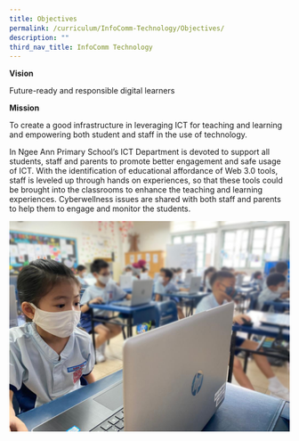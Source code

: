 ```yaml
---
title: Objectives
permalink: /curriculum/InfoComm-Technology/Objectives/
description: ""
third_nav_title: InfoComm Technology
---
```

**Vision**

Future-ready and responsible digital learners

**Mission**

To create a good infrastructure in leveraging ICT for teaching and learning and empowering both student and staff in the use of technology.

In Ngee Ann Primary School’s ICT Department is devoted to support all students, staff and parents to promote better engagement and safe usage of ICT. With the identification of educational affordance of Web 3.0 tools, staff is leveled up through hands on experiences, so that these tools could be brought into the classrooms to enhance the teaching and learning experiences. Cyberwellness issues are shared with both staff and parents to help them to engage and monitor the students.

![](/images/img%2003.jpeg)